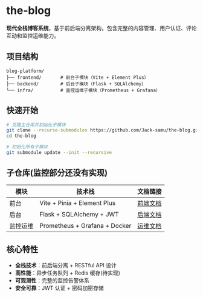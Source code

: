 # the-blog

**现代全栈博客系统**，基于前后端分离架构，包含完整的内容管理、用户认证、评论互动和监控运维能力。

## 项目结构
```
blog-platform/
├── frontend/       # 前台子模块（Vite + Element Plus）
├── backend/        # 后台子模块（Flask + SQLAlchemy）
└── infra/          # 监控运维子模块（Prometheus + Grafana）
```

## 快速开始
```bash
# 克隆主仓库并初始化子模块
git clone --recurse-submodules https://github.com/Jack-samu/the-blog.git
cd the-blog

# 初始化所有子模块
git submodule update --init --recursive
```

## 子仓库(监控部分还没有实现)
| 模块       | 技术栈                          | 文档链接                         |
|------------|---------------------------------|----------------------------------|
| 前台       | Vite + Pinia + Element Plus    | [前端文档](./frontend/README.md) |
| 后台       | Flask + SQLAlchemy + JWT       | [后端文档](./backend/README.md)  |
| 监控运维   | Prometheus + Grafana + Docker  | [运维文档](./infra/README.md)    |

## 核心特性
- **全栈技术**：前后端分离 + RESTful API 设计
- **高性能**：异步任务队列 + Redis 缓存(待实现)
- **可观测性**：完整的监控告警体系
- **安全可靠**：JWT 认证 + 密码加密存储


